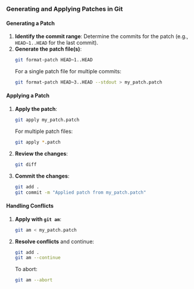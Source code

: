 ### Generating and Applying Patches in Git

#### Generating a Patch

1. **Identify the commit range**: Determine the commits for the patch (e.g., `HEAD~1..HEAD` for the last commit).
2. **Generate the patch file(s)**:
    ```sh
    git format-patch HEAD~1..HEAD
    ```
    For a single patch file for multiple commits:
    ```sh
    git format-patch HEAD~3..HEAD --stdout > my_patch.patch
    ```

#### Applying a Patch

1. **Apply the patch**:
    ```sh
    git apply my_patch.patch
    ```
    For multiple patch files:
    ```sh
    git apply *.patch
    ```
2. **Review the changes**:
    ```sh
    git diff
    ```
3. **Commit the changes**:
    ```sh
    git add .
    git commit -m "Applied patch from my_patch.patch"
    ```

#### Handling Conflicts

1. **Apply with `git am`**:
    ```sh
    git am < my_patch.patch
    ```
2. **Resolve conflicts** and continue:
    ```sh
    git add .
    git am --continue
    ```
    To abort:
    ```sh
    git am --abort
    ```
